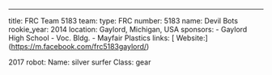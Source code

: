---
title: FRC Team 5183
team:
  type: FRC
  number: 5183
  name: Devil Bots
  rookie_year: 2014
  location: Gaylord, Michigan, USA
  sponsors:
    - Gaylord High School
    - Voc. Bldg.
    - Mayfair Plastics
  links:
   [ Website:] (https://m.facebook.com/frc5183gaylord/)
   
   2017 robot:
   Name: silver surfer
   Class: gear
